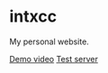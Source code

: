 # intxcc
My personal website.

[Demo video](https://youtu.be/1KgyH0ZoniY)
[Test server](https://landing.intx.cc/)
